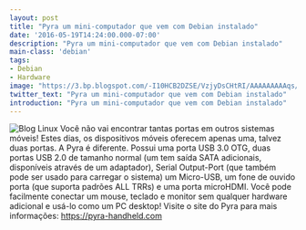 ```yaml
---
layout: post
title: "Pyra um mini-computador que vem com Debian instalado"
date: '2016-05-19T14:24:00.000-07:00'
description: "Pyra um mini-computador que vem com Debian instalado"
main-class: 'debian'
tags:
- Debian
- Hardware
image: "https://3.bp.blogspot.com/-I10HCB2DZSE/VzjyDsCHtRI/AAAAAAAAAqs/bZL4GSxynQM269RRTavvP1VYT2fPN9X4gCLcB/s72-c/Pyra%2Bum%2Bmini-computador%2Bque%2Bvem%2Bcom%2BDebian%2Binstalado.png"
twitter_text: "Pyra um mini-computador que vem com Debian instalado"
introduction: "Pyra um mini-computador que vem com Debian instalado"
---
```

![Blog Linux](https://3.bp.blogspot.com/-I10HCB2DZSE/VzjyDsCHtRI/AAAAAAAAAqs/bZL4GSxynQM269RRTavvP1VYT2fPN9X4gCLcB/s640/Pyra%2Bum%2Bmini-computador%2Bque%2Bvem%2Bcom%2BDebian%2Binstalado.png "Blog Linux")
Você não vai encontrar tantas portas em outros sistemas móveis!
Estes dias, os dispositivos móveis oferecem apenas uma, talvez duas portas. A Pyra é diferente.
Possui uma porta USB 3.0 OTG, duas portas USB 2.0 de tamanho normal (um tem saída SATA adicionais, disponíveis através de um adaptador), Serial Output-Port (que também pode ser usado para carregar o sistema) um Micro-USB, um fone de ouvido porta (que suporta padrões ALL TRRs) e uma porta microHDMI.
Você pode facilmente conectar um mouse, teclado e monitor sem qualquer hardware adicional e usá-lo como um PC desktop!
Visite o site do Pyra para mais informações:
https://pyra-handheld.com
